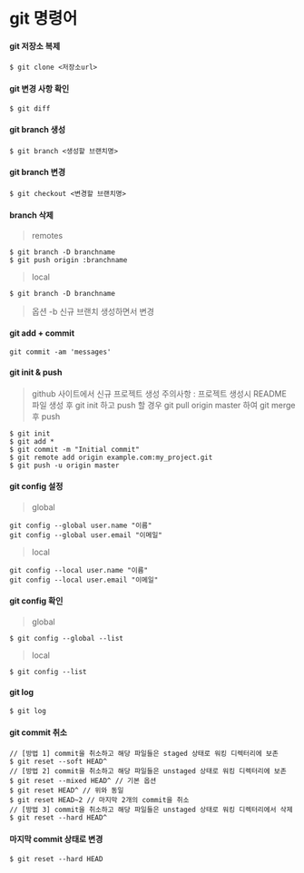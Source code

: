 git 명령어
==========

#### git 저장소 복제

```
$ git clone <저장소url>
```

#### git 변경 사항 확인

```
$ git diff
```

#### git branch 생성

```
$ git branch <생성할 브랜치명>
```

#### git branch 변경

```
$ git checkout <변경할 브랜치명>
```

#### branch 삭제

> remotes

```
$ git branch -D branchname
$ git push origin :branchname
```

> local

```
$ git branch -D branchname
```

> 옵션 -b 신규 브랜치 생성하면서 변경

#### git add + commit

```
git commit -am 'messages'
```

#### git init & push

> github 사이트에서 신규 프로젝트 생성 주의사항 : 프로젝트 생성시 README 파일 생성 후 git init 하고 push 할 경우 git pull origin master 하여 git merge 후 push

```
$ git init
$ git add *
$ git commit -m "Initial commit"
$ git remote add origin example.com:my_project.git
$ git push -u origin master
```

#### git config 설정

> global

```
git config --global user.name "이름"
git config --global user.email "이메일"
```

> local

```
git config --local user.name "이름"
git config --local user.email "이메일"
```

#### git config 확인

> global

```
$ git config --global --list
```

> local

```
$ git config --list
```

#### git log

```
$ git log
```

#### git commit 취소

```
// [방법 1] commit을 취소하고 해당 파일들은 staged 상태로 워킹 디렉터리에 보존
$ git reset --soft HEAD^
// [방법 2] commit을 취소하고 해당 파일들은 unstaged 상태로 워킹 디렉터리에 보존
$ git reset --mixed HEAD^ // 기본 옵션
$ git reset HEAD^ // 위와 동일
$ git reset HEAD~2 // 마지막 2개의 commit을 취소
// [방법 3] commit을 취소하고 해당 파일들은 unstaged 상태로 워킹 디렉터리에서 삭제
$ git reset --hard HEAD^
```

#### 마지막 commit 상태로 변경

```
$ git reset --hard HEAD
```
